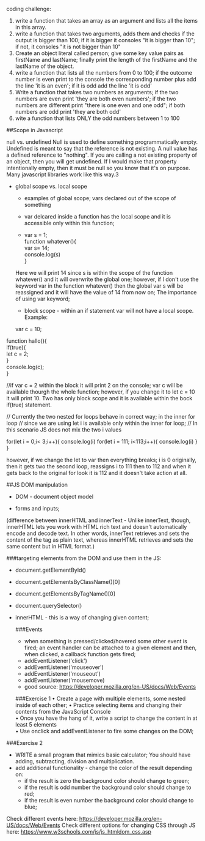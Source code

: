 coding challenge:

1. write a function that takes an array as an argument and lists all the items in this array.
2. write a function that takes two arguments, adds them and checks if the output is bigger than 100;
   if it is bigger it consoles "it is bigger than 10"; if not, it consoles "it is not bigger than 10"
3. Create an object literal called person; give some key value pairs as firstName and lastName; finally print the length of the firstName and the lastName of the object. 
4. write a function that lists all the numbers from 0 to 100; if the outcome number is even print to the console the corresponding number plus add the line 'it is an even';
   if it is odd add the line 'it is odd'
5. Write a function that takes two numbers as arguments; if the two numbers are even print 'they are both even numbers';
   if the two numbers are different print "there is one even and one odd"; if both numbers are odd print 'they are both odd'
6. wite a function that lists ONLY the odd numbers between 1 to 100

##Scope in Javascript

null vs. undefined
Null is used to define something programmatically empty. Undefined is meant to say that the reference is not existing. A null value has a defined reference to "nothing". If you are calling a not existing property of an object, then you will get undefined. If I would make that property intentionally empty, then it must be null so you know that it's on purpose. Many javascript libraries work like this way.3

- global scope vs. local scope
  
  - examples of global scope; vars declared out of the scope of something  
  
  - var delcared inside a function has the local scope and it is accessible only within this function;  
  
  - var s = 1;  
    function whatever(){  
    var s= 14;  
    console.log(s)  
    }  
  
  Here we will print 14 since s is within the scope of the function whatever() and it will overwrite the global one;
  however, if I don't use the keyword var in the function whatever() then the global var s will be reassigned and it will have the value of 14 from now on; The importance of using var keyword;
  
  - block scope - within an if statement var will not have a local scope. Example:  
  
  var c = 10;  

function hallo(){  
if(true){  
    let c = 2;  
 }  
console.log(c);  
}

 //if var c = 2 within the block it will print 2 on the console; var c will be available thourgh the whole function; however, if you change it to let c = 10 it will print 10. Two has only block scope and it is available within the bock if(true) statement.

 // Currently the two nested for loops behave in correct way; in the inner for loop
// since we are using let i is available only within the inner for loop;
// In this scenario JS does not mix the two i values

for(let i = 0;i< 3;i++){
  console.log(i)
  for(let i = 111; i<113;i++){
    console.log(i)
  }
}

however, if we change the let to var then everything breaks; i is 0 originally, then it gets two the second loop, reassigns i to 111 then to 112 and when it gets back to the original for look it is 112 and it doesn't take action at all.

##JS DOM manipulation

- DOM - document object model

- forms and inputs;

(difference between innerHTML and innerText - Unlike innerText, though, innerHTML lets you work with HTML rich text and doesn't automatically encode and decode text. In other words, innerText retrieves and sets the content of the tag as plain text, whereas innerHTML retrieves and sets the same content but in HTML format.)  

###targeting elements from the DOM and use them in the JS:

- document.getElementById()

- document.getElementsByClassName()[0]

- document.getElementsByTagName()[0]

- document.querySelector()

- innerHTML - this is a way of changing given content;
  
  ###Events
  
  - when something is pressed/clicked/hovered some other event is fired; an event handler can be attached to a given element and then, when clicked, a callback function gets fired;
  - addEventListener('click')
  - addEventListener('mouseover')
  - addEventListener('mouseout')
  - addEventListener('mousemove)
  - good source:
    https://developer.mozilla.org/en-US/docs/Web/Events

  ###Exercise 1
 •  Create a page with multiple elements, some nested inside of each other; 
 •   Practice selecting items and changing their contents from the JavaScript Console  
 •   Once you have the hang of it, write a script to change the content in at least 5 elements  
 • Use onclick and addEventListener to fire some changes on the DOM; 

 ###Exercise 2

- WRITE a small program that mimics basic calculator; You should have adding, subtracting, division and multiplication.
- add additional functionality - change the color of the result depending on:
  - if the result is zero the background color should change to green;
  - if the result is odd number the background color should change to red;
  - if the result is even number the background color should change to blue;

 Check different events here: 
  https://developer.mozilla.org/en-US/docs/Web/Events
  Check different options for changing CSS through JS here:
  https://www.w3schools.com/js/js_htmldom_css.asp
